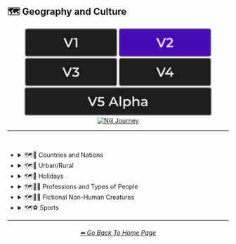 <h2>🗺 Geography and Culture</h2>

<div align="center">

[<img src="/Images/Repo_Parts/Buttons/Version_Buttons/button_version_V1_inactive.webp?raw=true" alt="MidJourney V1" height="64" />](/Pages/MJ_V1/Style_Pages/Sphere/Geography_and_Culture.md)
[<img src="/Images/Repo_Parts/Buttons/Version_Buttons/button_version_V2_active.webp?raw=true" alt="MidJourney V2" height="64" />](/Pages/MJ_V2/Style_Pages/Sphere/Geography_and_Culture.md)
[<img src="/Images/Repo_Parts/Buttons/Version_Buttons/button_version_V3_inactive.webp?raw=true" alt="MidJourney V3" height="64" />](/Pages/MJ_V3/Style_Pages/Sphere/Geography_and_Culture.md)
[<img src="/Images/Repo_Parts/Buttons/Version_Buttons/button_version_V4_inactive.webp?raw=true" alt="MidJourney V4" height="64" />](/Pages/MJ_V4/Style_Pages/Just_The_Style/Geography_and_Culture.md)
<br>
[<img src="/Images/Repo_Parts/Buttons/Version_Buttons/button_version_V5_Alpha_inactive_half.webp?raw=true" alt="MidJourney V5" height="64" />](/Pages/MJ_V5/Style_Pages/Just_The_Style/Geography_and_Culture.md)
[<img src="/Images/Repo_Parts/Buttons/Version_Buttons/button_version_niji_inactive_half.webp?raw=true" alt="Niji Journey" height="64" />](/Pages/Niji_Journey/Niji_V4/Style_Pages/Geography_and_Culture.md)

</div>

<hr>
<br>


- <details><summary>🗺🎌 Countries and Nations</summary><p><div align="center">

	| Country | Nation |
	| :-: | :-: |
	| <img src="/Images/MJ_V2/MidJourney_Styles_(sphere)/Wave_13/sphere_Country.webp?raw=true" width="256" /> | <img src="/Images/MJ_V2/MidJourney_Styles_(sphere)/Wave_13/sphere_Nation.webp?raw=true" width="256" /> |
	
	<br>

	| American-Style | American Realism |
	| :-: | :-: |
	| <img src="/Images/MJ_V2/MidJourney_Styles_(sphere)/Wave_9/sphere_American-Style.webp?raw=true" width="256" /> | <img src="/Images/MJ_V2/MidJourney_Styles_(sphere)/sphere_americanrealism.webp?raw=true" width="256" /> |

	<br>

	| Canadian-Style | Canadian Realism |
	| :-: | :-: |
	| <img src="/Images/MJ_V2/MidJourney_Styles_(sphere)/Wave_9/sphere_Canadian-Style.webp?raw=true" width="256" /> | <img src="/Images/MJ_V2/MidJourney_Styles_(sphere)/Wave_9/sphere_Canadian_Realism.webp?raw=true" width="256" /> |

	<br>

	| Europunk |
	| :-: |
	| <img src="/Images/MJ_V2/MidJourney_Styles_(sphere)/Wave_10/sphere_Europunk.webp?raw=true" width="256" /> |

	<br>

	| Brazilian-Style | Brazilian Realism |
	| :-: | :-: |
	| <img src="/Images/MJ_V2/MidJourney_Styles_(sphere)/Wave_9/sphere_Brazilian-Style.webp?raw=true" width="256" /> | <img src="/Images/MJ_V2/MidJourney_Styles_(sphere)/Wave_9/sphere_Brazilian_Realism.webp?raw=true" width="256" /> |

	<br>

	| Incan | Tiwanaku |
	| :-: | :-: |
	| <img src="/Images/MJ_V2/MidJourney_Styles_(sphere)/Wave_14/sphere_Incan.webp?raw=true" width="256" /> | <img src="/Images/MJ_V2/MidJourney_Styles_(sphere)/Wave_14/sphere_Tiwanaku.webp?raw=true" width="256" /> |
	
	<br>

	| Mexican-Style | Mexican Realism |
	| :-: | :-: |
	| <img src="/Images/MJ_V2/MidJourney_Styles_(sphere)/Wave_9/sphere_Mexican-Style.webp?raw=true" width="256" /> | <img src="/Images/MJ_V2/MidJourney_Styles_(sphere)/Wave_9/sphere_Mexican_Realism.webp?raw=true" width="256" /> |

	<br>

	| African-Style | African Realism |
	| :-: | :-: |
	| <img src="/Images/MJ_V2/MidJourney_Styles_(sphere)/Wave_9/sphere_African-Style.webp?raw=true" width="256" /> | <img src="/Images/MJ_V2/MidJourney_Styles_(sphere)/Wave_9/sphere_African_Realism.webp?raw=true" width="256" /> |

	<br>

	| Mali | Benin |
	| :-: | :-: |
	| <img src="/Images/MJ_V2/MidJourney_Styles_(sphere)/Wave_14/sphere_Mali.webp?raw=true" width="256" /> | <img src="/Images/MJ_V2/MidJourney_Styles_(sphere)/Wave_14/sphere_Benin.webp?raw=true" width="256" /> |
	
	<br>

	| Australian-Style | Australian Realism |
	| :-: | :-: |
	| <img src="/Images/MJ_V2/MidJourney_Styles_(sphere)/Wave_9/sphere_Australian-Style.webp?raw=true" width="256" /> | <img src="/Images/MJ_V2/MidJourney_Styles_(sphere)/Wave_9/sphere_Australian_Realism.webp?raw=true" width="256" /> |

	<br>

	| Spanish-Style | Spanish Realism |
	| :-: | :-: |
	| <img src="/Images/MJ_V2/MidJourney_Styles_(sphere)/Wave_9/sphere_Spanish-Style.webp?raw=true" width="256" /> | <img src="/Images/MJ_V2/MidJourney_Styles_(sphere)/Wave_9/sphere_Spanish_Realism.webp?raw=true" width="256" /> |

	<br>

	| French-Style | French Realism |
	| :-: | :-: |
	| <img src="/Images/MJ_V2/MidJourney_Styles_(sphere)/Wave_9/sphere_French-Style.webp?raw=true" width="256" /> | <img src="/Images/MJ_V2/MidJourney_Styles_(sphere)/Wave_9/sphere_French_Realism.webp?raw=true" width="256" /> |

	<br>

	| Italian-Style | Italian Realism |
	| :-: | :-: |
	| <img src="/Images/MJ_V2/MidJourney_Styles_(sphere)/Wave_9/sphere_Italian-Style.webp?raw=true" width="256" /> | <img src="/Images/MJ_V2/MidJourney_Styles_(sphere)/Wave_9/sphere_Italian_Realism.webp?raw=true" width="256" /> |

	<br>

	| Turkish-Style | Turkish Realism |
	| :-: | :-: |
	| <img src="/Images/MJ_V2/MidJourney_Styles_(sphere)/Wave_9/sphere_Turkish-Style.webp?raw=true" width="256" /> | <img src="/Images/MJ_V2/MidJourney_Styles_(sphere)/Wave_9/sphere_Turkish_Realism.webp?raw=true" width="256" /> |

	<br>

	| British-Style | British Realism |
	| :-: | :-: |
	| <img src="/Images/MJ_V2/MidJourney_Styles_(sphere)/Wave_9/sphere_British-Style.webp?raw=true" width="256" /> | <img src="/Images/MJ_V2/MidJourney_Styles_(sphere)/Wave_9/sphere_British_Realism.webp?raw=true" width="256" /> |

	<br>

	| German-Style | German Realism | German Romanticism |
	| :-: | :-: | :-: |
	| <img src="/Images/MJ_V2/MidJourney_Styles_(sphere)/Wave_9/sphere_German-Style.webp?raw=true" width="256" /> | <img src="/Images/MJ_V2/MidJourney_Styles_(sphere)/Wave_9/sphere_German_Realism.webp?raw=true" width="256" /> | <img src="/Images/MJ_V2/MidJourney_Styles_(sphere)/sphere_German_Romanticism.webp?raw=true" width="256" /> |

	<br>

	| Greek-Style | Greek Realism | Greek Icon |
	| :-: | :-: | :-: |
	| <img src="/Images/MJ_V2/MidJourney_Styles_(sphere)/Wave_9/sphere_Greek-Style.webp?raw=true" width="256" /> | <img src="/Images/MJ_V2/MidJourney_Styles_(sphere)/Wave_9/sphere_Greek_Realism.webp?raw=true" width="256" /> | <img src="/Images/MJ_V2/MidJourney_Styles_(sphere)/Wave_12/sphere_Greek_Icon.webp?raw=true" width="256" /> |

	<br>

	| Greek Mythology | Greek God | Greek Goddess |
	| :-: | :-: | :-: |
	| <img src="/Images/MJ_V2/MidJourney_Styles_(sphere)/Wave_12/sphere_Greek_Mythology.webp?raw=true" width="256" /> | <img src="/Images/MJ_V2/MidJourney_Styles_(sphere)/Wave_12/sphere_Greek_God.webp?raw=true" width="256" /> | <img src="/Images/MJ_V2/MidJourney_Styles_(sphere)/Wave_12/sphere_Greek_Goddess.webp?raw=true" width="256" /> |
	
	<br>

	| Polish-Style | Polish Realism |
	| :-: | :-: |
	| <img src="/Images/MJ_V2/MidJourney_Styles_(sphere)/Wave_9/sphere_Polish-Style.webp?raw=true" width="256" /> | <img src="/Images/MJ_V2/MidJourney_Styles_(sphere)/Wave_9/sphere_Polish_Realism.webp?raw=true" width="256" /> |

	<br>

	| Hungarian-Style | Hungarian Realism |
	| :-: | :-: |
	| <img src="/Images/MJ_V2/MidJourney_Styles_(sphere)/Wave_9/sphere_Hungarian-Style.webp?raw=true" width="256" /> | <img src="/Images/MJ_V2/MidJourney_Styles_(sphere)/Wave_9/sphere_Hungarian_Realism.webp?raw=true" width="256" /> |

	<br>

	| Swiss-Style | Swiss Realism |
	| :-: | :-: |
	| <img src="/Images/MJ_V2/MidJourney_Styles_(sphere)/Wave_9/sphere_Swiss-Style.webp?raw=true" width="256" /> | <img src="/Images/MJ_V2/MidJourney_Styles_(sphere)/Wave_9/sphere_Swiss_Realism.webp?raw=true" width="256" /> |

	<br>

	| Swedish-Style | Swedish Realism |
	| :-: | :-: |
	| <img src="/Images/MJ_V2/MidJourney_Styles_(sphere)/Wave_9/sphere_Swedish-Style.webp?raw=true" width="256" /> | <img src="/Images/MJ_V2/MidJourney_Styles_(sphere)/Wave_9/sphere_Swedish_Realism.webp?raw=true" width="256" /> |

	<br>

	| Irish-Style | Irish Realism |
	| :-: | :-: |
	| <img src="/Images/MJ_V2/MidJourney_Styles_(sphere)/Wave_9/sphere_Irish-Style.webp?raw=true" width="256" /> | <img src="/Images/MJ_V2/MidJourney_Styles_(sphere)/Wave_9/sphere_Irish_Realism.webp?raw=true" width="256" /> |

	<br>

	| Roman-Style | Roman Realism | Roman Icon |
	| :-: | :-: | :-: |
	| <img src="/Images/MJ_V2/MidJourney_Styles_(sphere)/Wave_9/sphere_Roman-Style.webp?raw=true" width="256" /> | <img src="/Images/MJ_V2/MidJourney_Styles_(sphere)/Wave_9/sphere_Roman_Realism.webp?raw=true" width="256" /> | <img src="/Images/MJ_V2/MidJourney_Styles_(sphere)/Wave_12/sphere_Roman_Icon.webp?raw=true" width="256" /> |

	<br>

	| Roman Mythology | Roman God | Roman Goddess |
	| :-: | :-: | :-: |
	| <img src="/Images/MJ_V2/MidJourney_Styles_(sphere)/Wave_12/sphere_Roman_Mythology.webp?raw=true" width="256" /> | <img src="/Images/MJ_V2/MidJourney_Styles_(sphere)/Wave_12/sphere_Roman_God.webp?raw=true" width="256" /> | <img src="/Images/MJ_V2/MidJourney_Styles_(sphere)/Wave_12/sphere_Roman_Goddess.webp?raw=true" width="256" /> |
	
	<br>

	| Dominican-Style | Dominican Realism |
	| :-: | :-: |
	| <img src="/Images/MJ_V2/MidJourney_Styles_(sphere)/Wave_9/sphere_Dominican-Style.webp?raw=true" width="256" /> | <img src="/Images/MJ_V2/MidJourney_Styles_(sphere)/Wave_9/sphere_Dominican_Realism.webp?raw=true" width="256" /> |

	<br>

	| Chinese-Style | Chinese Realism |
	| :-: | :-: |
	| <img src="/Images/MJ_V2/MidJourney_Styles_(sphere)/Wave_9/sphere_Chinese-Style.webp?raw=true" width="256" /> | <img src="/Images/MJ_V2/MidJourney_Styles_(sphere)/Wave_9/sphere_Chinese_Realism.webp?raw=true" width="256" /> |

	<br>

	| Tang Dynasty | Timurid |
	| :-: | :-: |
	| <img src="/Images/MJ_V2/MidJourney_Styles_(sphere)/Wave_14/sphere_Tang_Dynasty.webp?raw=true" width="256" /> | <img src="/Images/MJ_V2/MidJourney_Styles_(sphere)/Wave_14/sphere_Timurid.webp?raw=true" width="256" /> |

	<br>

	| Japanese | Taisho Period |
	| :-: | :-: |
	| <img src="/Images/MJ_V2/MidJourney_Styles_(sphere)/Wave_14/sphere_Japanese.webp?raw=true" width="256" /> | <img src="/Images/MJ_V2/MidJourney_Styles_(sphere)/Wave_14/sphere_Taisho_Period.webp?raw=true" width="256" /> |

	<br>

	| Japanese-Style | Japanese Realism | Japonism |
	| :-: | :-: | :-: |
	| <img src="/Images/MJ_V2/MidJourney_Styles_(sphere)/Wave_9/sphere_Japanese-Style.webp?raw=true" width="256" /> | <img src="/Images/MJ_V2/MidJourney_Styles_(sphere)/Wave_9/sphere_Japanese_Realism.webp?raw=true" width="256" /> | <img src="/Images/MJ_V2/MidJourney_Styles_(sphere)/sphere_japonism.webp?raw=true" width="256" /> |

	<br>

	| Ukrainian-Style | Ukrainian Realism |
	| :-: | :-: |
	| <img src="/Images/MJ_V2/MidJourney_Styles_(sphere)/Wave_9/sphere_Ukrainian-Style.webp?raw=true" width="256" /> | <img src="/Images/MJ_V2/MidJourney_Styles_(sphere)/Wave_9/sphere_Ukrainian_Realism.webp?raw=true" width="256" /> |

	<br>

	| Indonesian-Style | Indonesian Realism |
	| :-: | :-: |
	| <img src="/Images/MJ_V2/MidJourney_Styles_(sphere)/Wave_9/sphere_Indonesian-Style.webp?raw=true" width="256" /> | <img src="/Images/MJ_V2/MidJourney_Styles_(sphere)/Wave_9/sphere_Indonesian_Realism.webp?raw=true" width="256" /> |

	<br>

	| Balinese | Tibetan | Khmer |
	| :-: | :-: | :-: |
	| <img src="/Images/MJ_V2/MidJourney_Styles_(sphere)/Wave_14/sphere_Balinese.webp?raw=true" width="256" /> | <img src="/Images/MJ_V2/MidJourney_Styles_(sphere)/Wave_14/sphere_Tibetan.webp?raw=true" width="256" /> | <img src="/Images/MJ_V2/MidJourney_Styles_(sphere)/Wave_14/sphere_Khmer.webp?raw=true" width="256" /> |
	
	<br>
	
	| Thai | Bagan |
	| :-: | :-: |
	| <img src="/Images/MJ_V2/MidJourney_Styles_(sphere)/Wave_14/sphere_Thai.webp?raw=true" width="256" /> | <img src="/Images/MJ_V2/MidJourney_Styles_(sphere)/Wave_14/sphere_Bagan.webp?raw=true" width="256" /> |
	
	<br>

	| Indian-Style | Indian Realism |
	| :-: | :-: |
	| <img src="/Images/MJ_V2/MidJourney_Styles_(sphere)/Wave_9/sphere_Indian-Style.webp?raw=true" width="256" /> | <img src="/Images/MJ_V2/MidJourney_Styles_(sphere)/Wave_9/sphere_Indian_Realism.webp?raw=true" width="256" /> |

	<br>

	| Bavarian |
	| :-: |
	| <img src="/Images/MJ_V2/MidJourney_Styles_(sphere)/Wave_14/sphere_Bavarian.webp?raw=true" width="256" /> |
	
	<br>
	
	| Minoan | Cycladic |
	| :-: | :-: |
	| <img src="/Images/MJ_V2/MidJourney_Styles_(sphere)/Wave_14/sphere_Minoan.webp?raw=true" width="256" /> | <img src="/Images/MJ_V2/MidJourney_Styles_(sphere)/Wave_14/sphere_Cycladic.webp?raw=true" width="256" /> |
	
	<br>
	
	| Puebloan | Armenian |
	| :-: | :-: |
	| <img src="/Images/MJ_V2/MidJourney_Styles_(sphere)/Wave_14/sphere_Puebloan.webp?raw=true" width="256" /> | <img src="/Images/MJ_V2/MidJourney_Styles_(sphere)/Wave_14/sphere_Armenian.webp?raw=true" width="256" /> |
	
	<br>

	| Russian-Style | Russian Realism |
	| :-: | :-: |
	| <img src="/Images/MJ_V2/MidJourney_Styles_(sphere)/Wave_9/sphere_Russian-Style.webp?raw=true" width="256" /> | <img src="/Images/MJ_V2/MidJourney_Styles_(sphere)/Wave_9/sphere_Russian_Realism.webp?raw=true" width="256" /> |

	<br>

	| Propaganda | American Propaganda | Soviet Propaganda |
	| :-: | :-: | :-: |
	| <img src="/Images/MJ_V2/MidJourney_Styles_(sphere)/Wave_9/sphere_Propaganda.webp?raw=true" width="256" /> | <img src="/Images/MJ_V2/MidJourney_Styles_(sphere)/Wave_9/sphere_American_Propaganda.webp?raw=true" width="256" /> | <img src="/Images/MJ_V2/MidJourney_Styles_(sphere)/Wave_9/sphere_Soviet_Propaganda.webp?raw=true" width="256" /> |

	<br>

	| Arabic | Caribbean | Mayan |
	| :-: | :-: | :-: |
	| <img src="/Images/MJ_V2/MidJourney_Styles_(sphere)/Wave_11/sphere_Arabic.webp?raw=true" width="256" /> | <img src="/Images/MJ_V2/MidJourney_Styles_(sphere)/Wave_11/sphere_Caribbean.webp?raw=true" width="256" /> | <img src="/Images/MJ_V2/MidJourney_Styles_(sphere)/Wave_12/sphere_Mayan.webp?raw=true" width="256" /> |

	<br>

	| Egyptian Art | Socialist Realism |
	| :-: | :-: |
	| <img src="/Images/MJ_V2/MidJourney_Styles_(sphere)/sphere_Egyptian_Art.webp?raw=true" width="256" /> | <img src="/Images/MJ_V2/MidJourney_Styles_(sphere)/sphere_socialistrealism.webp?raw=true" width="256" /> |


	<br>
	
	| Nordic Mythology |
	| :-: |
	| <img src="/Images/MJ_V2/MidJourney_Styles_(sphere)/sphere_Nordic_Mythology.webp?raw=true" width="256" /> |

	<br>
	
	| Victorian |
	| :-: |
	| <img src="/Images/MJ_V2/MidJourney_Styles_(sphere)/sphere_Victorian.webp?raw=true" width="256" /> |

	<br>

	| Byzantine | Byzantine Icon |
	| :-: | :-: |
	| <img src="/Images/MJ_V2/MidJourney_Styles_(sphere)/Wave_14/sphere_Byzantine.webp?raw=true" width="256" /> | <img src="/Images/MJ_V2/MidJourney_Styles_(sphere)/Wave_12/sphere_Byzantine_Icon.webp?raw=true" width="256" /> |

	<br>

	| Christian Icon |
	| :-: |
	| <img src="/Images/MJ_V2/MidJourney_Styles_(sphere)/Wave_12/sphere_Christian_Icon.webp?raw=true" width="256" /> |
	
  </div></p></details>


- <details><summary>🗺🌾 Urban/Rural</summary><p><div align="center">

	| Urban | Urbancore | Urban Exploration |
	| :-: | :-: | :-: |
	| <img src="/Images/MJ_V2/MidJourney_Styles_(sphere)/Wave_9/sphere_Urban.webp?raw=true" width="256" /> | <img src="/Images/MJ_V2/MidJourney_Styles_(sphere)/Wave_9/sphere_Urbancore.webp?raw=true" width="256" /> | <img src="/Images/MJ_V2/MidJourney_Styles_(sphere)/sphere_urbanexploration.webp?raw=true" width="256" /> |
	
	<br>
	
	| Rural | Ruralcore |
	| :-: | :-: |
	| <img src="/Images/MJ_V2/MidJourney_Styles_(sphere)/Wave_9/sphere_Rural.webp?raw=true" width="256" /> | <img src="/Images/MJ_V2/MidJourney_Styles_(sphere)/Wave_11/sphere_Ruralcore.webp?raw=true" width="256" /> |

	<br>

	| Adventurecore | Hikecore | Prairiecore |
	| :-: | :-: | :-: |
	| <img src="/Images/MJ_V2/MidJourney_Styles_(sphere)/Wave_9/sphere_Adventurecore.webp?raw=true" width="256" /> | <img src="/Images/MJ_V2/MidJourney_Styles_(sphere)/Wave_10/sphere_Hikecore.webp?raw=true" width="256" /> | <img src="/Images/MJ_V2/MidJourney_Styles_(sphere)/Wave_10/sphere_Prairiecore.webp?raw=true" width="256" /> |

	<br>

	| Farmcore | Countrycore | Villagecore |
	| :-: | :-: | :-: |
	| <img src="/Images/MJ_V2/MidJourney_Styles_(sphere)/Wave_9/sphere_Farmcore.webp?raw=true" width="256" /> | <img src="/Images/MJ_V2/MidJourney_Styles_(sphere)/Wave_9/sphere_Countrycore.webp?raw=true" width="256" /> | <img src="/Images/MJ_V2/MidJourney_Styles_(sphere)/Wave_9/sphere_Villagecore.webp?raw=true" width="256" /> |

	<br>

	| Tavernwave | Cabincore | Cottagecore |
	| :-: | :-: | :-: |
	| <img src="/Images/MJ_V2/MidJourney_Styles_(sphere)/Wave_9/sphere_Tavernwave.webp?raw=true" width="256" /> | <img src="/Images/MJ_V2/MidJourney_Styles_(sphere)/Wave_9/sphere_Cabincore.webp?raw=true" width="256" /> | <img src="/Images/MJ_V2/MidJourney_Styles_(sphere)/Wave_9/sphere_Cottagecore.webp?raw=true" width="256" /> |

	<br>
	
	| Hermitpunk |
	| :-: |
	| <img src="/Images/MJ_V2/MidJourney_Styles_(sphere)/Wave_10/sphere_Hermitpunk.webp?raw=true" width="256" /> |

  </div></p></details>


- <details><summary>🗺🎄 Holidays</summary><p><div align="center">

	| Holiday |
	| :-: |
	| <img src="/Images/MJ_V2/MidJourney_Styles_(sphere)/Wave_13/sphere_Holiday.webp?raw=true" width="256" /> |
	
	<br>

	| Christmas | Santa | Elf |
	| :-: | :-: | :-: |
	| <img src="/Images/MJ_V2/MidJourney_Styles_(sphere)/sphere_Christmas.webp?raw=true" width="256" /> | <img src="/Images/MJ_V2/MidJourney_Styles_(sphere)/Wave_12/sphere_Santa.webp?raw=true" width="256" /> | <img src="/Images/MJ_V2/MidJourney_Styles_(sphere)/Wave_12/sphere_Elf.webp?raw=true" width="256" /> |

	<br>

	| Halloween |
	| :-: |
	| <img src="/Images/MJ_V2/MidJourney_Styles_(sphere)/Wave_9/sphere_Halloween.webp?raw=true" width="256" /> |

  </div></p></details>


- <details><summary>🗺🐱‍👤 Professions and Types of People</summary><p><div align="center">

    | Boss | Master |
	| :-: | :-: |
	| <img src="/Images/MJ_V2/MidJourney_Styles_(sphere)/Wave_12/sphere_Boss.webp?raw=true" width="256" /> | <img src="/Images/MJ_V2/MidJourney_Styles_(sphere)/Wave_12/sphere_Master.webp?raw=true" width="256" /> |
	
	<br>

	| Police |
	| :-: |
	| <img src="/Images/MJ_V2/MidJourney_Styles_(sphere)/Wave_12/sphere_Police.webp?raw=true" width="256" /> |
	
	<br>

	| Warrior | Samurai | Samurai Warrior |
	| :-: | :-: | :-: |
	| <img src="/Images/MJ_V2/MidJourney_Styles_(sphere)/sphere_Warrior.webp?raw=true" width="256" /> | <img src="/Images/MJ_V2/MidJourney_Styles_(sphere)/Wave_12/sphere_Samurai.webp?raw=true" width="256" /> | <img src="/Images/MJ_V2/MidJourney_Styles_(sphere)/Wave_12/sphere_Samurai_Warrior.webp?raw=true" width="256" /> |

	<br>
	
	| Artist | Bard | Cleric |
	| :-: | :-: | :-: |
	| <img src="/Images/MJ_V2/MidJourney_Styles_(sphere)/Wave_13/sphere_Artist.webp?raw=true" width="256" /> | <img src="/Images/MJ_V2/MidJourney_Styles_(sphere)/sphere_Bard.webp?raw=true" width="256" /> | <img src="/Images/MJ_V2/MidJourney_Styles_(sphere)/sphere_Cleric.webp?raw=true" width="256" /> |

	<br>

	| Clownpunk | Clowncore |
	| :-: | :-: |
	| <img src="/Images/MJ_V2/MidJourney_Styles_(sphere)/Wave_9/sphere_Clownpunk.webp?raw=true" width="256" /> | <img src="/Images/MJ_V2/MidJourney_Styles_(sphere)/Wave_9/sphere_Clowncore.webp?raw=true" width="256" /> |

	<br>

    | Viking | Pilgrim |
    | :-: | :-: |
	| <img src="/Images/MJ_V2/MidJourney_Styles_(sphere)/Wave_12/sphere_Viking.webp?raw=true" width="256" /> 	| <img src="/Images/MJ_V2/MidJourney_Styles_(sphere)/Wave_12/sphere_Pilgrim.webp?raw=true" width="256" /> |
	
	<br>

	| Quarterback |
	| :-: |
	| <img src="/Images/MJ_V2/MidJourney_Styles_(sphere)/sphere_Quarterback.webp?raw=true" width="256" /> |
	
	<br>

	| Catholicpunk |
	| :-: |
	| <img src="/Images/MJ_V2/MidJourney_Styles_(sphere)/sphere_catholicpunk.webp?raw=true" width="256" /> |

	<br>

	| Poetcore | Scoutcore |
	| :-: | :-: |
	| <img src="/Images/MJ_V2/MidJourney_Styles_(sphere)/Wave_10/sphere_Poetcore.webp?raw=true" width="256" /> | <img src="/Images/MJ_V2/MidJourney_Styles_(sphere)/Wave_10/sphere_Scoutcore.webp?raw=true" width="256" /> |

	<br>

	| Kingcore | Princecore | Princesscore |
	| :-: | :-: | :-: |
	| <img src="/Images/MJ_V2/MidJourney_Styles_(sphere)/Wave_10/sphere_Kingcore.webp?raw=true" width="256" /> | <img src="/Images/MJ_V2/MidJourney_Styles_(sphere)/Wave_10/sphere_Princecore.webp?raw=true" width="256" /> | <img src="/Images/MJ_V2/MidJourney_Styles_(sphere)/Wave_10/sphere_Princesscore.webp?raw=true" width="256" /> |

	<br>
	
	| Royalcore | Knightcore |
	| :-: | :-: |
	| <img src="/Images/MJ_V2/MidJourney_Styles_(sphere)/Wave_9/sphere_Royalcore.webp?raw=true" width="256" /> | <img src="/Images/MJ_V2/MidJourney_Styles_(sphere)/Wave_9/sphere_Knightcore.webp?raw=true" width="256" /> |

	<br>

	| Roguecore | Villaincore |
	| :-: | :-: |
	| <img src="/Images/MJ_V2/MidJourney_Styles_(sphere)/Wave_10/sphere_Roguecore.webp?raw=true" width="256" /> | <img src="/Images/MJ_V2/MidJourney_Styles_(sphere)/Wave_9/sphere_Villaincore.webp?raw=true" width="256" /> |
	
	<br>
	
	| Kidcore | Tweencore | Grandparentcore |
	| :-: | :-: | :-: |
	| <img src="/Images/MJ_V2/MidJourney_Styles_(sphere)/Wave_10/sphere_Kidcore.webp?raw=true" width="256" /> | <img src="/Images/MJ_V2/MidJourney_Styles_(sphere)/Wave_10/sphere_Tweencore.webp?raw=true" width="256" /> | <img src="/Images/MJ_V2/MidJourney_Styles_(sphere)/Wave_10/sphere_Grandparentcore.webp?raw=true" width="256" /> |

	<br>

	| Brocore |
	| :-: |
	| <img src="/Images/MJ_V2/MidJourney_Styles_(sphere)/Wave_10/sphere_Brocore.webp?raw=true" width="256" /> |
	
	<br>
	
	<table>
		<tr><th>John Cena</th><tr>
		<tr height=256><td width=256></td></tr>
	</table>

  </div></p></details>


- <details><summary>🗺🧜‍♀️ Fictional Non-Human Creatures</summary><p><div align="center">
	
	| Entities |
	| :-: |
	| <img src="/Images/MJ_V2/MidJourney_Styles_(sphere)/sphere_Entities.webp?raw=true" width="256" /> |

	<br>

    | Goblin | Halfling |
    | :-: | :-: |
	| <img src="/Images/MJ_V2/MidJourney_Styles_(sphere)/Wave_12/sphere_Goblin.webp?raw=true" width="256" /> | <img src="/Images/MJ_V2/MidJourney_Styles_(sphere)/sphere_Halfling.webp?raw=true" width="256" /> |
	
	<br>
	
	| Warlock | Wizard |
	| :-: | :-: |
	| <img src="/Images/MJ_V2/MidJourney_Styles_(sphere)/sphere_Warlock.webp?raw=true" width="256" /> | <img src="/Images/MJ_V2/MidJourney_Styles_(sphere)/sphere_Wizard.webp?raw=true" width="256" /> |

	<br>
	
	| Elf | Orc |
	| :-: | :-: |
	| <img src="/Images/MJ_V2/MidJourney_Styles_(sphere)/sphere_Elf.webp?raw=true" width="256" /> | <img src="/Images/MJ_V2/MidJourney_Styles_(sphere)/sphere_Orc.webp?raw=true" width="256" /> |
	
	<br>
	
	| Mermaid |
	| :-: |
	| <img src="/Images/MJ_V2/MidJourney_Styles_(sphere)/sphere_Mermaid.webp?raw=true" width="256" /> |

  </div></p></details>


- <details><summary>🗺⚽ Sports</summary><p><div align="center">

	| Sport | Sports |
	| :-: | :-: |
	| <img src="/Images/MJ_V2/MidJourney_Styles_(sphere)/Wave_13/sphere_Sport.webp?raw=true" width="256" /> | <img src="/Images/MJ_V2/MidJourney_Styles_(sphere)/Wave_13/sphere_Sports.webp?raw=true" width="256" /> |
	
	<br>

	| Basketball | Baseball | Football |
	| :-: | :-: | :-: |
	| <img src="/Images/MJ_V2/MidJourney_Styles_(sphere)/Wave_11/sphere_Basketball.webp?raw=true" width="256" /> | <img src="/Images/MJ_V2/MidJourney_Styles_(sphere)/Wave_11/sphere_Baseball.webp?raw=true" width="256" /> | <img src="/Images/MJ_V2/MidJourney_Styles_(sphere)/Wave_11/sphere_Football.webp?raw=true" width="256" /> |
	
	<br>
	
	| Soccer | Soccer Ball |
	| :-: | :-: |
	| <img src="/Images/MJ_V2/MidJourney_Styles_(sphere)/Wave_11/sphere_Soccer.webp?raw=true" width="256" /> | <img src="/Images/MJ_V2/MidJourney_Styles_(sphere)/Wave_11/sphere_Soccer_Ball.webp?raw=true" width="256" /> |
	
	<br>
	
	| Golf | Golf Ball |
	| :-: | :-: |
	| <img src="/Images/MJ_V2/MidJourney_Styles_(sphere)/Wave_11/sphere_Golf.webp?raw=true" width="256" /> | <img src="/Images/MJ_V2/MidJourney_Styles_(sphere)/Wave_11/sphere_Golf_Ball.webp?raw=true" width="256" /> |
	
	<br>
	
	| Tennis | Tennis Ball |
	| :-: | :-: |
	| <img src="/Images/MJ_V2/MidJourney_Styles_(sphere)/Wave_11/sphere_Tennis.webp?raw=true" width="256" /> | <img src="/Images/MJ_V2/MidJourney_Styles_(sphere)/Wave_11/sphere_Tennis_Ball.webp?raw=true" width="256" /> |
	
	<br>
	
	| Hockey | Hockey Puck |
	| :-: | :-: |
	| <img src="/Images/MJ_V2/MidJourney_Styles_(sphere)/Wave_11/sphere_Hockey.webp?raw=true" width="256" /> | <img src="/Images/MJ_V2/MidJourney_Styles_(sphere)/Wave_11/sphere_Hockey_Puck.webp?raw=true" width="256" /> |

	<br>
	
	| Volleyball |
	| :-: |
	| <img src="/Images/MJ_V2/MidJourney_Styles_(sphere)/Wave_14/sphere_Volleyball.webp?raw=true" width="256" /> |

	<br>
	
	| Rugby | Rugby-Ball |
	| :-: | :-: |
	| <img src="/Images/MJ_V2/MidJourney_Styles_(sphere)/Wave_14/sphere_Rugby.webp?raw=true" width="256" /> | <img src="/Images/MJ_V2/MidJourney_Styles_(sphere)/Wave_14/sphere_Rugby-Ball.webp?raw=true" width="256" /> |
	
	<br>
	
	| Skydiving |
	| :-: |
	| <img src="/Images/MJ_V2/MidJourney_Styles_(sphere)/Wave_12/sphere_Skydiving.webp?raw=true" width="256" /> |

  </div></p></details>


<hr><!--------------->
<div align="center">
<h6><a href="/README.md">⬅ Go Back To Home Page</a></h6>
</div>